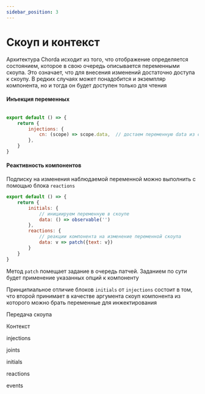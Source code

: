 ```yaml
---
sidebar_position: 3
---
```


# Скоуп и контекст

Архитектура Chorda исходит из того, что отображение определяется состоянием, которое в свою очередь описывается переменными скоупа. Это означает, что для внесения изменений достаточно доступа к скоупу. 
В редких случаях может понадобится и экземпляр компонента, но и тогда он будет доступен только для чтения




#### Инъекция переменных

```javascript

export default () => {
    return {
        injections: {
            cn: (scope) => scope.data,  // достаем переменную data из скоупа
        },
    }
}
```


#### Реактивность компонентов

Подписку на изменения наблюдаемой переменной можно выполнить с помощью блока `reactions`

```javascript
export default () => {
    return {
        initials: {
            // инициируем переменную в скоупе
            data: () => observable('')
        },
        reactions: {
            // реакции компонента на изменение переменной скоупа
            data: v => patch({text: v})
        }
    }
}

```

Метод `patch` помещает задание в очередь патчей. Заданием по сути будет применение указанных опций к компоненту








Принципиальное отличие блоков `initials` от `injections` состоит в том, что второй принимает в качестве аргумента скоуп компонента из которого можно брать переменные для инжектирования



Передача скоупа

Контекст

injections

joints

initials

reactions

events
